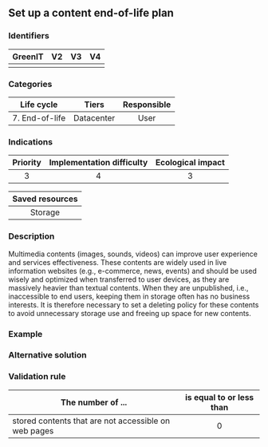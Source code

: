 ## Set up a content end-of-life plan

### Identifiers

| GreenIT | V2  | V3  | V4  |
| :-----: | :-: | :-: | :-: |
|         |     |     |     |

### Categories

|   Life cycle   |   Tiers    | Responsible |
| :------------: | :--------: | :---------: |
| 7. End-of-life | Datacenter |    User     |

### Indications

| Priority | Implementation difficulty | Ecological impact |
| :------: | :-----------------------: | :---------------: |
|    3     |             4             |         3         |

| Saved resources |
| :-------------: |
|     Storage     |

### Description

Multimedia contents (images, sounds, videos) can improve user experience and services effectiveness. These contents are widely used in live information websites (e.g., e-commerce, news, events) and should be used wisely and optimized when transferred to user devices, as they are massively heavier than textual contents. When they are unpublished, i.e., inaccessible to end users, keeping them in storage often has no business interests. It is therefore necessary to set a deleting policy for these contents to avoid unnecessary storage use and freeing up space for new contents.

### Example

### Alternative solution

### Validation rule

| The number of ...                                    | is equal to or less than |
| ---------------------------------------------------- | :----------------------: |
| stored contents that are not accessible on web pages |            0             |
